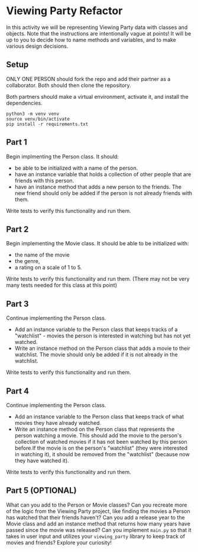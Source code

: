 # Viewing Party Refactor

In this activity we will be representing Viewing Party data with classes and objects. Note that the instructions are intentionally vague at points! It will be up to you to decide how to name methods and variables, and to make various design decisions.

## Setup
ONLY ONE PERSON should fork the repo and add their partner as a collaborator. Both should then clone the repository.

Both partners should make a virtual environment, activate it, and install the dependencies.
```
python3 -m venv venv
source venv/bin/activate
pip install -r requirements.txt
```

## Part 1

Begin implmenting the Person class. It should:

- be able to be initialized with a name of the person.
- have an instance variable that holds a collection of other people that are friends with this person.
- have an instance method that adds a new person to the friends. The new friend should only be added if the person is not already friends with them.

Write tests to verify this functionality and run them.

## Part 2

Begin implementing the Movie class. It should be able to be initialized with:

- the name of the movie
- the genre, 
- a rating on a scale of 1 to 5.

Write tests to verify this functionality and run them. (There may not be very many tests needed for this class at this point)

## Part 3

Continue implementing the Person class.

- Add an instance variable to the Person class that keeps tracks of a "watchlist" - movies the person is interested in watching but has not yet watched.
- Write an instance method on the Person class that adds a movie to their watchlist. The movie should only be added if it is not already in the watchlist.

Write tests to verify this functionality and run them.

## Part 4

Continue implementing the Person class.

- Add an instance variable to the Person class that keeps track of what movies they have already watched.
- Write an instance method on the Person class that represents the person watching a movie. This should add the movie to the person's collection of watched movies if it has not been watched by this person before.If the movie is on the person's "watchlist" (they were interested in watching it), it should be removed from the "watchlist" (because now they have watched it).

Write tests to verify this functionality and run them.

## Part 5 (OPTIONAL)

What can you add to the Person or Movie classes? Can you recreate more of the logic from the Viewing Party project, like finding the movies a Person has watched that their friends haven't? Can you add a release year to the Movie class and add an instance method that returns how many years have passed since the movie was released? Can you implement `main.py` so that it takes in user input and utilizes your `viewing_party` library to keep track of movies and friends? Explore your curiosity! 